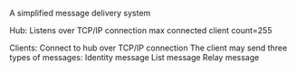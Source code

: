 A simplified message delivery system

Hub:
Listens over TCP/IP connection
max connected client count=255

Clients:
Connect to hub over TCP/IP connection
The client may send three types of messages:
Identity message
List message
Relay message
